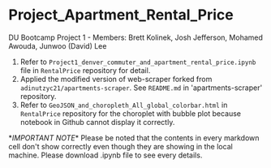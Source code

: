 # Project_Apartment_Rental_Price
DU Bootcamp Project 1 - Members: Brett Kolinek, Josh Jefferson, Mohamed Awouda, Junwoo (David) Lee

1. Refer to `Project1_denver_commuter_and_apartment_rental_price.ipynb` file in `RentalPrice` repository for detail.
2. Applied the modified version of web-scraper forked from `adinutzyc21/apartments-scraper`. See `README.md` in 'apartments-scraper' repository.
3. Refer to `GeoJSON_and_choropleth_All_global_colorbar.html` in `RentalPrice` repository for the choroplet with bubble plot because notebook in Github cannot display it correctly.

\**IMPORTANT NOTE*\* Please be noted that the contents in every markdown cell don't show correctly even though they are showing in the local machine. Please download .ipynb file to see every details.
